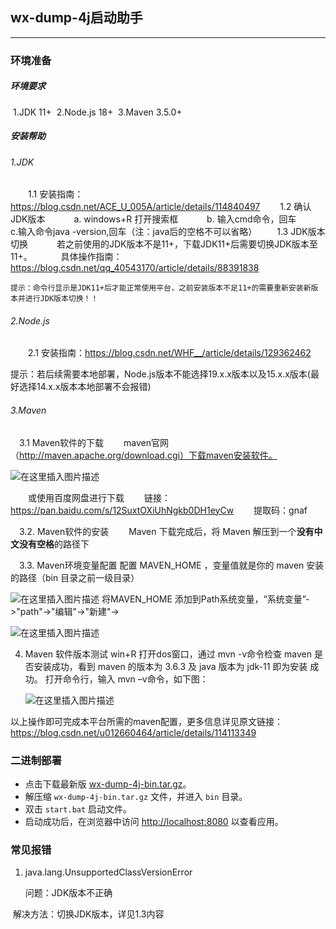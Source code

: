 ## wx-dump-4j启动助手

---

### 环境准备

##### 环境要求

​    1.JDK 11+
​    2.Node.js 18+
​    3.Maven 3.5.0+

##### 安装帮助

###### 1.JDK

&emsp;&emsp;1.1 安装指南：https://blog.csdn.net/ACE_U_005A/article/details/114840497
&emsp;&emsp;1.2 确认JDK版本
&emsp;&emsp;&emsp;a. windows+R 打开搜索框
&emsp;&emsp;&emsp;b. 输入cmd命令，回车
&emsp;&emsp;&emsp;c.输入命令java -version,回车（注：java后的空格不可以省略）
&emsp;&emsp;1.3 JDK版本切换
&emsp;&emsp;&emsp;若之前使用的JDK版本不是11+，下载JDK11+后需要切换JDK版本至11+。
&emsp;&emsp;&emsp;具体操作指南：https://blog.csdn.net/qq_40543170/article/details/88391838
    

    提示：命令行显示是JDK11+后才能正常使用平台，之前安装版本不足11+的需要重新安装新版本并进行JDK版本切换！！

###### 2.Node.js

&emsp;&emsp;2.1 安装指南：https://blog.csdn.net/WHF__/article/details/129362462

​	提示：若后续需要本地部署，Node.js版本不能选择19.x.x版本以及15.x.x版本(最好选择14.x.x版本本地部署不会报错) 

###### 3.Maven

&emsp;3.1 Maven软件的下载
&emsp;&emsp;maven官网（http://maven.apache.org/download.cgi）下载maven安装软件。

![在这里插入图片描述](https://i-blog.csdnimg.cn/blog_migrate/e8ec0f6ebddf22a93389013cfd2cc1a3.jpeg)

&emsp;&emsp;或使用百度网盘进行下载
&emsp;&emsp;链接：https://pan.baidu.com/s/12SuxtOXiUhNgkb0DH1eyCw
&emsp;&emsp;提取码：gnaf

&emsp;3.2. Maven软件的安装
&emsp;&emsp;Maven 下载完成后，将 Maven 解压到一个**没有中文没有空格**的路径下

&emsp;3.3. Maven环境变量配置
	配置 MAVEN_HOME ，变量值就是你的 maven 安装的路径（bin 目录之前一级目录）

![在这里插入图片描述](https://i-blog.csdnimg.cn/blog_migrate/5725ba0f4d6bbda4b2258908b89bfb30.jpeg) 
	将MAVEN_HOME 添加到Path系统变量，“系统变量”->"path"->"编辑"->"新建"->

![在这里插入图片描述](https://i-blog.csdnimg.cn/blog_migrate/ccabf8a831c9dd07dae9f920c8732e9f.jpeg)

4. Maven 软件版本测试
   win+R 打开dos窗口，通过 mvn -v命令检查 maven 是否安装成功，看到 maven 的版本为 3.6.3 及 java 版本为 jdk-11 即为安装 成功。 打开命令行，输入 mvn –v命令，如下图： 

   ![在这里插入图片描述](https://i-blog.csdnimg.cn/blog_migrate/253e413d621504a65a00c763ca37ab2f.jpeg)

以上操作即可完成本平台所需的maven配置，更多信息详见原文链接：https://blog.csdn.net/u012660464/article/details/114113349



### 二进制部署

- 点击下载最新版 [wx-dump-4j-bin.tar.gz](https://github.com/xuchengsheng/wx-dump-4j/releases/download/v1.1.0/wx-dump-4j-bin.tar.gz)。
- 解压缩 `wx-dump-4j-bin.tar.gz` 文件，并进入 `bin` 目录。
- 双击 `start.bat` 启动文件。
- 启动成功后，在浏览器中访问 [http://localhost:8080](http://localhost:8080/) 以查看应用。



### 常见报错

1. java.lang.UnsupportedClassVersionError

 	问题：JDK版本不正确

​	解决方法：切换JDK版本，详见1.3内容
